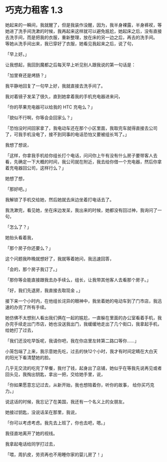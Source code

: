 # 巧克力租客 1.3
 
她起来的一瞬间，我就醒了，但是我装作没醒，因为，我半身裸露，半身裤衩，等她进了洗手间洗漱的时候，我再起来这样就可以避免尴尬，她起床之后，没有直接去洗手间，而是把我的衣服，重新整理，放在床的另一边之后，再去的洗手间。
等她从洗手间出来，我已穿好了衣服，她看见我起来之后，说了句，

「早上好。」

让我想起，我回到魔都之后每天早上听见别人跟我说的第一句话是：

「加里脊还是烤肠？」

我平静地回复了一句早上好，我就直接去洗手间了。

我对着镜子发呆了很久，直到她拿着我的手机充电器进来问，

「你的苹果充电器可以给我的 HTC 充电么？」

「貌似不行啊，你等会会回家么？」

「恐怕没时间回家拿了，我电动车还在那个小区里面，我取完车就得直接去公司了，可我手机没电了，接不到同事的电话恐怕又要被组长骂了。」

我想了想说，

「这样，你拿我手机给你组长打个电话，问问你上午有没有什么房子要带客人去看，先确定一下大概的时间，我公司就在附近，我去给你借一个充电器，然后你拿着充电器回公司，这样行么？」

她想了想，

「那好吧。」

我解锁了手机交给她，然后她就去床边坐着打电话去了。

我洗漱完，看见她，坐在床边发呆，我出来的时候，她都没有回过神，我询问了一句，

「怎么了？」

她抬头看着我，

「那个房子你还要么？」

这个问题我昨晚就想好了，我就等着她问，我迅速回答，

「会的，那个房子我订了。」

「那你等会能直接跟我去办手续么，组长，让我带其他客人去看那个房子。」

「好，我们先退房，我直接去取现金 。」

接下来一个小时内，在他组长诧异的眼神中，我坐着她的电动车到了门市店，我迅速的办完了所有手续。

她仿佛不太想别人看出我们俩在一起的尴尬，一直躲在里面的办公室看着手机，我办完手续走出门市店，她也没送我出门，我缓缓地走出了几个街口，我拿起手机，给她打了过去，

「我们还没吃早饭呢，我请你吧，我在你店里左转第二路口等你……」

小笼包端了上来，我示意她先吃，过去的快12个小时，我才有时间定睛在大白天的阳光下看清楚她的脸。

几乎无交流的吃完了早餐，我付了钱，起身出了店铺，她似乎在等我先说再见或者回头见，我掏出钥匙，拿出一把，交给她手里，说，

「你如果愿意忘记过去，从新开始，我也想陪着你，听你的故事， 给你买巧克力。」

说这话的时候，我忘记了在美国，我还有一个名义上的女朋友。

她接过钥匙，没说话呆在那里，我说，

「你可以考虑考虑。我先去上班了，你也去吧，嗯。」

我径直地离开了她的视线。

我拿起电话给同学打过去，

「喂，周扒皮，劳资再也不用睡你家的婴儿房了！」